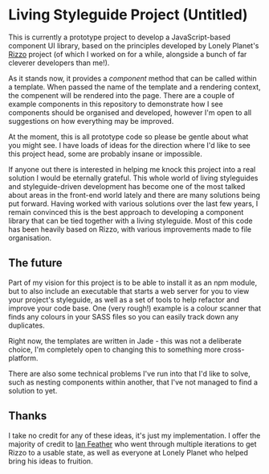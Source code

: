 Living Styleguide Project (Untitled)
====================================

This is currently a prototype project to develop a JavaScript-based component UI
library, based on the principles developed by Lonely Planet's [Rizzo](https://github.com/lonelyplanet/rizzo/)
project (of which I worked on for a while, alongside a bunch of far cleverer 
developers than me!).

As it stands now, it provides a _component_ method that can be called within a
template. When passed the name of the template and a rendering context, the 
compenent will be rendered into the page. There are a couple of example components
in this repository to demonstrate how I see components should be organised
and developed, however I'm open to all suggestions on how everything may be improved.

At the moment, this is all prototype code so please be gentle about what you might
see. I have loads of ideas for the direction where I'd like to see this project head,
some are probably insane or impossible.

If anyone out there is interested in helping me knock this project into a real solution
I would be eternally grateful. This whole world of living styleguides and styleguide-driven
development has become one of the most talked about areas in the front-end world lately
and there are many solutions being put forward. Having worked with various solutions over
the last few years, I remain convinced this is the best approach to developing a component
library that can be tied together with a living styleguide. Most of this code has been
heavily based on Rizzo, with various improvements made to file organisation.

The future
----------

Part of my vision for this project is to be able to install it as an npm module,
but to also include an executable that starts a web server for you to view your project's
styleguide, as well as a set of tools to help refactor and improve your code base. One
(very rough!) example is a colour scanner that finds any colours in your SASS files so
you can easily track down any duplicates.

Right now, the templates are written in Jade - this was not a deliberate choice, I'm
completely open to changing this to something more cross-platform.

There are also some technical problems I've run into that I'd like to solve, such as
nesting components within another, that I've not managed to find a solution to yet.

Thanks
------

I take no credit for any of these ideas, it's just my implementation. I offer the majority
of credit to [Ian Feather](https://github.com/Ianfeather) who went through multiple iterations
to get Rizzo to a usable state, as well as everyone at Lonely Planet who helped bring his
ideas to fruition.


